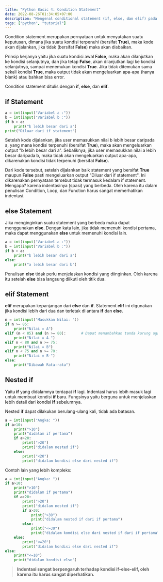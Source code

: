 ```yaml
---
title: "Python Basic 4: Condition Statement"
date: 2022-08-26T01:34:05+07:00
description: "Mengenal conditional statement (if, else, dan elif) pada python."
tags: ["python", "tutorial"]
---
```


Condition statement merupakan pernyataan untuk menyatakan suatu keputusan, dimana jika suatu kondisi terpenuhi (bersifat **True**), maka kode akan dijalankan, jika tidak (bersifat **False**) maka akan diabaikan.  

Prinsip kerjanya yaitu jika suatu kondisi awal **False**, maka akan dilanjutkan ke kondisi selanjutnya, dan jika tetap **False**, akan dilanjutkan lagi ke kondisi selanjutnya, sampai menemukan kondisi **True**. Jika tidak ditemukan sama sekali kondisi **True**, maka output tidak akan mengeluarkan apa-apa (hanya blank) atau bahkan bisa error.  

Condition statement ditulis dengan **if**, **else**, dan **elif**.

## **if** Statement  

```python
a = int(input("Variabel a :"))
b = int(input("Variabel b :"))
if b > a:
    print("b lebih besar dari a")
print("Diluar dari if statement")
```  

Setelah kode dijalankan, jika user memasukkan nilai b lebih besar daripada a, yang mana kondisi terpenuhi (bersifat **True**), maka akan mengeluarkan output "b lebih besar dari a". Sebaliknya, jika user memasukkan nilai a lebih besar daripada b, maka tidak akan mengeluarkan output apa-apa, dikarenakan kondisi tidak terpenuhi (bersifat **False**).  

Dari kode tersebut, setelah dijalankan baik statement yang bersifat **True** maupun **False** pasti mengeluarkan output "Diluar dari if statement". Ini dikarenakan pernyataan tersebut tidak termasuk kedalam if statement. Mengapa? karena indentasinya (spasi) yang berbeda. Oleh karena itu dalam penulisan Condition, Loop, dan Function harus sangat memerhatikan indentasi.


## **else** Statement  

Jika menginginkan suatu statement yang berbeda maka dapat menggunakan **else**. Dengan kata lain, jika tidak memenuhi kondisi pertama, maka dapat menggunakan **else** untuk memenuhi kondisi lain.  

```python
a = int(input("Variabel a :"))
b = int(input("Variabel b :"))
if b > a:
    print("b lebih besar dari a")
else:
    print("a lebih besar dari b")
```

Penulisan **else** tidak perlu menjelaskan kondisi yang diinginkan. Oleh karena itu setelah **else** bisa langsung diikuti oleh titik dua.

## **elif** Statement  

**elif** merupakan kepanjangan dari **else** dan **if**. Statement **elif** ini digunakan jika kondisi lebih dari dua dan terletak di antara **if** dan **else**.

```python
n = int(input("Masukkan Nilai: "))
if n >= 85:
    print("Nilai = A")
elif (n < 85) and (n >= 80):       # Dapat menambahkan tanda kurung agar mudah dibaca
    print("Nilai = A-")
elif n < 80 and n >= 75:
    print("Nilai = B")
elif n < 75 and n >= 70:
    print("Nilai = B-")
else:
    print("Dibawah Rata-rata")
```  

## Nested **if**  
Yaitu **if** yang didalamnya terdapat **if** lagi. Indentasi harus lebih masuk lagi untuk membuat kondisi **if** baru. Fungsinya yaitu berguna untuk menjelaskan lebih detail dari kondisi **if** sebelumnya.  

Nested **if** dapat dilakukan berulang-ulang kali, tidak ada batasan.  

```python
a = int(input("Angka: "))
if a>10:
    print(">10")
    print("didalam if pertama")
    if a>20:
        print(">20")
        print("didalam nested if")
    else:
        print("<20")
        print("didalam kondisi else dari nested if")
```

Contoh lain yang lebih kompleks:

```python
a = int(input("Angka: "))
if a>10:
    print(">10")
    print("didalam if pertama")
    if a>20:
        print(">20")
        print("didalam nested if")
        if a>30:
            print(">30")
            print("didalam nested if dari if pertama")
        else:
            print("<=30")
            print("didalam kondisi else dari nested if dari if pertama")
    else:
        print("<=20")
        print("didalam kondisi else dari nested if")
else:
    print("<=10")
    print("didalam kondisi else")
```


> **Indentasi sangat berpengaruh terhadap kondisi if-else-elif, oleh karena itu harus sangat diperhatikan.**

